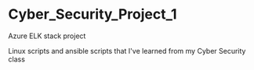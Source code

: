 # Cyber_Security_Project_1
Azure ELK stack project

Linux scripts and ansible scripts that I've learned from my Cyber Security class 
